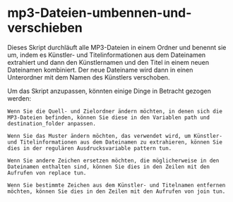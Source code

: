 # mp3-Dateien-umbennen-und-verschieben

Dieses Skript durchläuft alle MP3-Dateien in einem Ordner und benennt sie um, indem es Künstler- und Titelinformationen aus dem Dateinamen extrahiert und dann den Künstlernamen und den Titel in einem neuen Dateinamen kombiniert. Der neue Dateiname wird dann in einen Unterordner mit dem Namen des Künstlers verschoben.

Um das Skript anzupassen, könnten einige Dinge in Betracht gezogen werden:

    Wenn Sie die Quell- und Zielordner ändern möchten, in denen sich die MP3-Dateien befinden, können Sie diese in den Variablen path und destination_folder anpassen.

    Wenn Sie das Muster ändern möchten, das verwendet wird, um Künstler- und Titelinformationen aus dem Dateinamen zu extrahieren, können Sie dies in der regulären Ausdrucksvariable pattern tun.

    Wenn Sie andere Zeichen ersetzen möchten, die möglicherweise in den Dateinamen enthalten sind, können Sie dies in den Zeilen mit den Aufrufen von replace tun.

    Wenn Sie bestimmte Zeichen aus dem Künstler- und Titelnamen entfernen möchten, können Sie dies in den Zeilen mit den Aufrufen von join tun.
